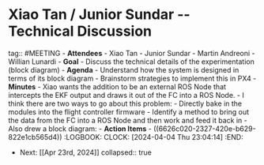 # Xiao Tan / Junior Sundar -- Technical Discussion
tag:: #MEETING
	- **Attendees**
		- Xiao Tan
		- Junior Sundar
		- Martin Andreoni
		- Willian Lunardi
	- **Goal**
		- Discuss the technical details of the experimentation (block diagram)
	- **Agenda**
		- Understand how the system is designed in terms of its block diagram
		- Brainstorm strategies to implement this in PX4
	- **Minutes**
		- Xiao wants the addition to be an external ROS Node that intercepts the EKF output and draws it out of the FC into a ROS Node.
		- I think there are two ways to go about this problem:
			- Directly bake in the modules into the flight controller firmware
			- Identify a method to bring out the data from the FC into a ROS Node and then work and feed it back in
		- Also drew a block diagram:
	- **Action Items**
		- ((6626c020-2327-420e-b629-822e1cb565d4))
		  :LOGBOOK:
		  CLOCK: [2024-04-04 Thu 23:04:14]
		  :END:
- Next: [[Apr 23rd, 2024]]
  collapsed:: true